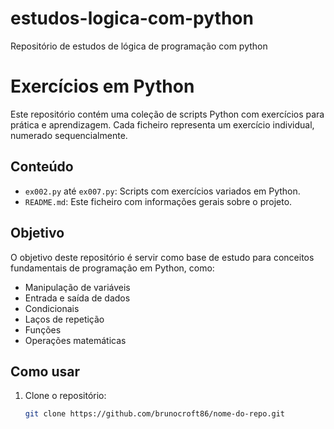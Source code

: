 # estudos-logica-com-python
Repositório de estudos de lógica de programação com python

# Exercícios em Python

Este repositório contém uma coleção de scripts Python com exercícios para prática e aprendizagem. Cada ficheiro representa um exercício individual, numerado sequencialmente.

## Conteúdo

- `ex002.py` até `ex007.py`: Scripts com exercícios variados em Python.
- `README.md`: Este ficheiro com informações gerais sobre o projeto.

## Objetivo

O objetivo deste repositório é servir como base de estudo para conceitos fundamentais de programação em Python, como:

- Manipulação de variáveis
- Entrada e saída de dados
- Condicionais
- Laços de repetição
- Funções
- Operações matemáticas

## Como usar

1. Clone o repositório:
   ```bash
   git clone https://github.com/brunocroft86/nome-do-repo.git

